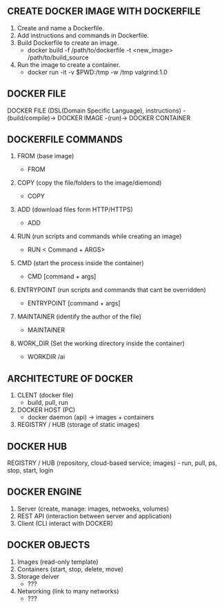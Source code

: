 ## CREATE DOCKER IMAGE WITH DOCKERFILE
1. Create and name a Dockerfile.
2. Add instructions and commands in Dockerfile.
3. Build Dockerfile to create an image.
	- docker build -f /path/to/dockerfile -t <new_image> /path/to/build_source 
4. Run the image to create a container.
	- docker run -it -v $PWD:/tmp -w /tmp valgrind:1.0


## DOCKER FILE
DOCKER FILE (DSL(Domain Specific Language), instructions) -(build/compile)-> DOCKER IMAGE -(run)-> DOCKER CONTAINER


## DOCKERFILE COMMANDS
1. FROM (base image)
	- FROM <ImageName>

2. COPY (copy the file/folders to the image/diemond)
	- COPY <Source> <Destination> 

3. ADD (download files form HTTP/HTTPS)
	- ADD <URL> 

4. RUN (run scripts and commands while creating an image)
	- RUN < Command + ARGS>

5. CMD (start the process inside the container)
	- CMD [command + args]

6. ENTRYPOINT (run scripts and commands that cant be overridden)
	- ENTRYPOINT [command + args]

7. MAINTAINER (identify the author of the file)
	- MAINTAINER <NAME>

8. WORK_DIR (Set the working directory inside the container)
	- WORKDIR /ai


## ARCHITECTURE OF DOCKER
1. CLENT (docker file)
	- build, pull, run
2. DOCKER HOST (PC)
	- docker daemon (api) -> images + containers
3. REGISTRY / HUB (storage of static images)


## DOCKER HUB
REGISTRY / HUB (repository, cloud-based service; images)
	- run, pull, ps, stop, start, login


 ## DOCKER ENGINE
 1. Server (create, manage: images, netwoeks, volumes)
 2. REST API (interaction between server and application)
 3. Client (CLI interact with DOCKER)
  

## DOCKER OBJECTS
1. Images (read-only template)
2. Containers (start, stop, delete, move)
3. Storage deiver
   	- ???
4. Networking (link to many networks)
	- ???

